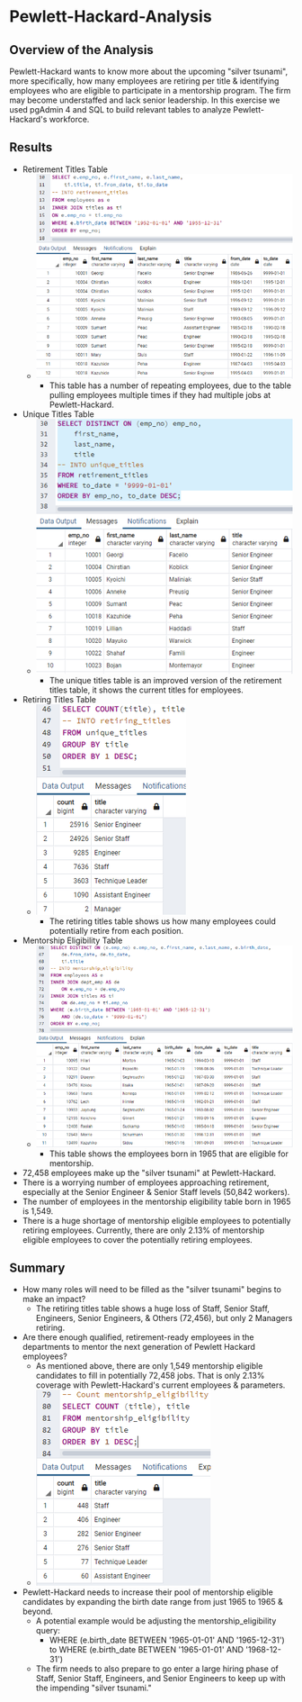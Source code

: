 # Pewlett-Hackard-Analysis

## Overview of the Analysis
Pewlett-Hackard wants to know more about the upcoming "silver tsunami", more specifically, how many employees are retiring per title & identifying employees who are eligible to participate in a mentorship program. The firm may become understaffed and lack senior leadership. In this exercise we used pgAdmin 4 and SQL to build relevant tables to analyze Pewlett-Hackard's workforce.

## Results
- Retirement Titles Table
  - ![retirement_titles](Resources/retirement_titles.png)
    - This table has a number of repeating employees, due to the table pulling employees multiple times if they had multiple jobs at Pewlett-Hackard.
- Unique Titles Table
  - ![unique_titles](Resources/unique_titles.png)
    - The unique titles table is an improved version of the retirement titles table, it shows the current titles for employees.
- Retiring Titles Table
  - ![retiring_titles](Resources/retiring_titles.png)
    - The retiring titles table shows us how many employees could potentially retire from each position. 
- Mentorship Eligibility Table
  - ![mentorship_eligibility](Resources/mentorship_eligibility.png)
    - This table shows the employees born in 1965 that are eligible for mentorship. 
- 72,458 employees make up the "silver tsunami" at Pewlett-Hackard.
- There is a worrying number of employees approaching retirement, especially at the Senior Engineer & Senior Staff levels (50,842 workers).
- The number of employees in the mentorship eligibility table born in 1965 is 1,549. 
- There is a huge shortage of mentorship eligible employees to potentially retiring employees. Currently, there are only 2.13% of mentorship eligible employees to cover the potentially retiring employees.

## Summary
- How many roles will need to be filled as the "silver tsunami" begins to make an impact?
  - The retiring titles table shows a huge loss of Staff, Senior Staff, Engineers, Senior Engineers, & Others (72,456), but only 2 Managers retiring. 
- Are there enough qualified, retirement-ready employees in the departments to mentor the next generation of Pewlett Hackard employees?
  - As mentioned above, there are only 1,549 mentorship eligible candidates to fill in potentially 72,458 jobs. That is only 2.13% coverage with Pewlett-Hackard's current employees & parameters.
  - ![count_mentorship](Resources/count_mentorship_eligibility.png)
- Pewlett-Hackard needs to increase their pool of mentorship eligible candidates by expanding the birth date range from just 1965 to 1965 & beyond.
  - A potential example would be adjusting the mentorship_eligibility query:
    - WHERE (e.birth_date BETWEEN '1965-01-01' AND '1965-12-31') to WHERE (e.birth_date BETWEEN '1965-01-01' AND '1968-12-31')
  - The firm needs to also prepare to go enter a large hiring phase of Staff, Senior Staff, Engineers, and Senior Engineers to keep up with the impending "silver tsunami."